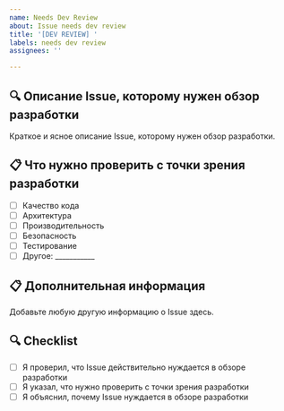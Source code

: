 ```yaml
---
name: Needs Dev Review
about: Issue needs dev review
title: '[DEV REVIEW] '
labels: needs dev review
assignees: ''

---
```


## 🔍 Описание Issue, которому нужен обзор разработки
Краткое и ясное описание Issue, которому нужен обзор разработки.

## 📋 Что нужно проверить с точки зрения разработки
- [ ] Качество кода
- [ ] Архитектура
- [ ] Производительность
- [ ] Безопасность
- [ ] Тестирование
- [ ] Другое: ___________

## 📋 Дополнительная информация
Добавьте любую другую информацию о Issue здесь.

## 🔍 Checklist
- [ ] Я проверил, что Issue действительно нуждается в обзоре разработки
- [ ] Я указал, что нужно проверить с точки зрения разработки
- [ ] Я объяснил, почему Issue нуждается в обзоре разработки

